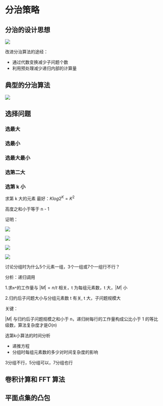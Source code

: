 # 分治策略

<!-- toc -->

## 分治的设计思想

![](https://cdn.jsdelivr.net/gh/Rosefinch-Midsummer/MyImagesHost03/img/20240602124752.png)

改进分治算法的途经：

- 通过代数变换减少子问题个数
- 利用预处理减少递归内部的计算量



## 典型的分治算法

![](https://cdn.jsdelivr.net/gh/Rosefinch-Midsummer/MyImagesHost03/img/20240602124738.png)

## 选择问题

### 选最大



### 选最小



### 选最大最小



### 选第二大



### 选第 k 小

求第 k 大的元素   最好：$Klog2^K = K^2$

高度之和小于等于 n - 1

证明：

![](https://cdn.jsdelivr.net/gh/Rosefinch-Midsummer/MyImagesHost02/img/20240310095639.png)

![](https://cdn.jsdelivr.net/gh/Rosefinch-Midsummer/MyImagesHost02/img/20240329115609.png)

![](https://cdn.jsdelivr.net/gh/Rosefinch-Midsummer/MyImagesHost02/img/20240329115651.png)

![](https://cdn.jsdelivr.net/gh/Rosefinch-Midsummer/MyImagesHost02/img/20240329115716.png)

讨论分组时为什么5个元素一组，3个一组或7个一组行不行？

分析：递归调用

1.求`m*`的工作量与 $|M|=n/t$ 相关，t 为每组元素数，t 大，$|M|$  小

2.归约后子问题大小与分组元素数 t 有关, t 大，子问题规模大

关键：

$|M|$ 与归约后子问题规模之和小于 n，递归树每行的工作量构成公比小于 1 的等比级数，算法复杂度才是$O(n)$

选第k小算法的时间分析

- 递推方程
- 分组时每组元素数的多少对时间复杂度的影响

3分组不行，5分组可以，7分组也行


## 卷积计算和 FFT 算法


## 平面点集的凸包